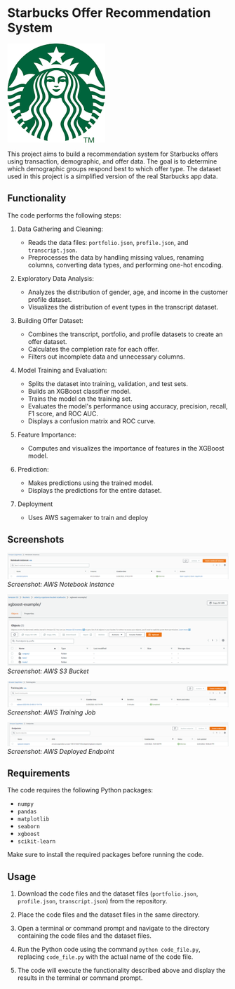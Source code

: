 # Starbucks Offer Recommendation System

![Starbucks Logo](projectlogo.png)

This project aims to build a recommendation system for Starbucks offers using transaction, demographic, and offer data. The goal is to determine which demographic groups respond best to which offer type. The dataset used in this project is a simplified version of the real Starbucks app data.

## Functionality

The code performs the following steps:

1. Data Gathering and Cleaning:
   - Reads the data files: `portfolio.json`, `profile.json`, and `transcript.json`.
   - Preprocesses the data by handling missing values, renaming columns, converting data types, and performing one-hot encoding.

2. Exploratory Data Analysis:
   - Analyzes the distribution of gender, age, and income in the customer profile dataset.
   - Visualizes the distribution of event types in the transcript dataset.

3. Building Offer Dataset:
   - Combines the transcript, portfolio, and profile datasets to create an offer dataset.
   - Calculates the completion rate for each offer.
   - Filters out incomplete data and unnecessary columns.

4. Model Training and Evaluation:
   - Splits the dataset into training, validation, and test sets.
   - Builds an XGBoost classifier model.
   - Trains the model on the training set.
   - Evaluates the model's performance using accuracy, precision, recall, F1 score, and ROC AUC.
   - Displays a confusion matrix and ROC curve.

5. Feature Importance:
   - Computes and visualizes the importance of features in the XGBoost model.

6. Prediction:
   - Makes predictions using the trained model.
   - Displays the predictions for the entire dataset.

7. Deployment
   - Uses AWS sagemaker to train and deploy


## Screenshots

![Notebook Instance](01.NotebookInstance.png)
*Screenshot: AWS Notebook Instance*

![S3 Bucket](02.S3Bucket.png)
*Screenshot: AWS S3 Bucket*

![Training Job](03.TrainingJob.png)
*Screenshot: AWS Training Job*

![Deployed Endpoint](04.DeployedEndpoint.png)
*Screenshot: AWS Deployed Endpoint*

## Requirements

The code requires the following Python packages:
- `numpy`
- `pandas`
- `matplotlib`
- `seaborn`
- `xgboost`
- `scikit-learn`

Make sure to install the required packages before running the code.

## Usage

1. Download the code files and the dataset files (`portfolio.json`, `profile.json`, `transcript.json`) from the repository.

2. Place the code files and the dataset files in the same directory.

3. Open a terminal or command prompt and navigate to the directory containing the code files and the dataset files.

4. Run the Python code using the command `python code_file.py`, replacing `code_file.py` with the actual name of the code file.

5. The code will execute the functionality described above and display the results in the terminal or command prompt.
